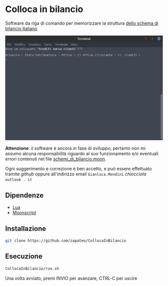 # Colloca in bilancio

Software da riga di comando per memorizzare la struttura [dello schema di bilancio italiano](https://it.wikipedia.org/wiki/File:Schemi_di_Bilancio.pdf)

![screenshot](screenshot.png)

**Attenzione**: il software è ancora in fase di sviluppo, pertanto non mi assumo alcuna responsabilità riguardo al suo funzionamento e/o eventuali errori contenuti nel file [schemi_di_bilancio.moon](schemi_di_bilancio.moon).

Ogni suggerimento e correzione è ben accetto, e può essere effettuato tramite _github_ oppure all'indirizzo email `Gianluca.Mondini` _chiocciola_ `outlook . it`

## Dipendenze

- [Lua](https://www.lua.org/)
- [Moonscript](https://moonscript.org/)

## Installazione

```bash
git clone https://github.com/zapateo/CollocaInBilancio
```

## Esecuzione

```bash
CollocaInBilancio/run.sh
```

Una volta avviato, premi INVIO per avanzare, CTRL-C per uscire
